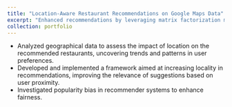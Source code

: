 ```yaml
---
title: "Location-Aware Restaurant Recommendations on Google Maps Data"
excerpt: "Enhanced recommendations by leveraging matrix factorization models to prioritize location relevance. (Python. TensorFlow, Jupyter Notebooks)<br/><img src='/images/res.png' width='500'  height='270' >"
collection: portfolio
---
```


- Analyzed geographical data to assess the impact of location on the recommended restaurants, uncovering trends and patterns in user preferences.
- Developed and implemented a framework aimed at increasing locality in recommendations, improving the relevance of suggestions based on user proximity.
- Investigated popularity bias in recommender systems to enhance fairness.

